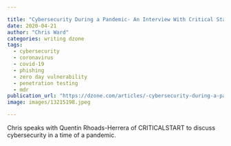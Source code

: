 ```yaml
---

title: "Cybersecurity During a Pandemic- An Interview With Critical Start"
date: 2020-04-21
author: "Chris Ward"
categories: writing dzone
tags: 
  - cybersecurity
  - coronavirus
  - covid-19
  - phishing
  - zero day vulnerability
  - penetration testing
  - mdr
publication_url: "https://dzone.com/articles/-cybersecurity-during-a-pandemic-an-interview-with"
image: images/13215198.jpeg

---
```

Chris speaks with Quentin Rhoads-Herrera of CRITICALSTART to discuss cybersecurity in a time of a pandemic.

